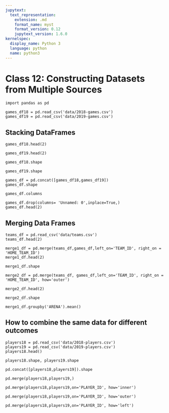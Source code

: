 ```yaml
---
jupytext:
  text_representation:
    extension: .md
    format_name: myst
    format_version: 0.12
    jupytext_version: 1.6.0
kernelspec:
  display_name: Python 3
  language: python
  name: python3
---
```


# Class 12: Constructing Datasets from Multiple Sources

```{code-cell} ipython3
import pandas as pd
```

```{code-cell} ipython3
games_df18 = pd.read_csv('data/2018-games.csv')
games_df19 = pd.read_csv('data/2019-games.csv')
```

<!-- annotate: Stacking DataFrames --> 
## Stacking DataFrames

```{code-cell} ipython3
games_df18.head(2)
```

```{code-cell} ipython3
games_df19.head(2)
```

```{code-cell} ipython3
games_df18.shape
```

```{code-cell} ipython3
games_df19.shape
```

```{code-cell} ipython3
games_df = pd.concat([games_df18,games_df19])
games_df.shape
```

```{code-cell} ipython3
games_df.columns
```

```{code-cell} ipython3
games_df.drop(columns= 'Unnamed: 0',inplace=True,)
games_df.head(2)
```

<!-- annotate: Merging Data Frames --> 
## Merging Data Frames

```{code-cell} ipython3
teams_df = pd.read_csv('data/teams.csv')
teams_df.head(2)
```

```{code-cell} ipython3
merge1_df = pd.merge(teams_df,games_df,left_on='TEAM_ID', right_on = 'HOME_TEAM_ID')
merge1_df.head(2)
```

```{code-cell} ipython3
merge1_df.shape
```

```{code-cell} ipython3
merge2_df = pd.merge(teams_df, games_df,left_on='TEAM_ID', right_on = 'HOME_TEAM_ID', how='outer')
```

```{code-cell} ipython3
merge2_df.head(2)
```

```{code-cell} ipython3
merge2_df.shape
```

```{code-cell} ipython3
merge1_df.groupby('ARENA').mean()
```

<!-- annotate: How to combine the same data for different outcomes --> 
## How to combine the same data for different outcomes

```{code-cell} ipython3
players18 = pd.read_csv('data/2018-players.csv')
players19 = pd.read_csv('data/2019-players.csv')
players18.head()
```

```{code-cell} ipython3
players18.shape, players19.shape
```

```{code-cell} ipython3
pd.concat([players18,players19]).shape
```

```{code-cell} ipython3
pd.merge(players18,players19,)
```

```{code-cell} ipython3
pd.merge(players18,players19,on='PLAYER_ID', how='inner')
```

```{code-cell} ipython3
pd.merge(players18,players19,on='PLAYER_ID', how='outer')
```

```{code-cell} ipython3
pd.merge(players18,players19,on='PLAYER_ID', how='left')
```

```{code-cell} ipython3

```

